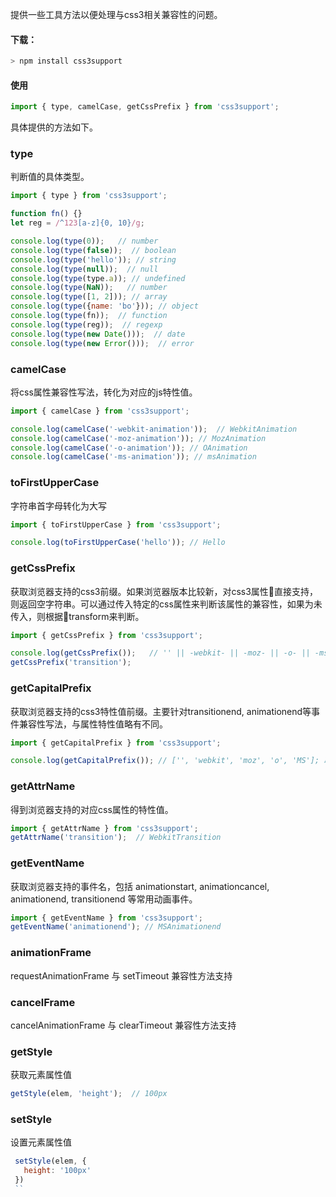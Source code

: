 提供一些工具方法以便处理与css3相关兼容性的问题。

#### 下载：

```js
> npm install css3support
```

#### 使用

```js
import { type, camelCase, getCssPrefix } from 'css3support';
```

具体提供的方法如下。

### type

判断值的具体类型。

```js
import { type } from 'css3support';

function fn() {}
let reg = /^123[a-z]{0, 10}/g;

console.log(type(0));   // number
console.log(type(false));  // boolean
console.log(type('hello')); // string
console.log(type(null));  // null
console.log(type(type.a)); // undefined
console.log(type(NaN));   // number
console.log(type([1, 2])); // array
console.log(type({name: 'bo'})); // object
console.log(type(fn));  // function
console.log(type(reg));  // regexp
console.log(type(new Date()));  // date
console.log(type(new Error()));  // error
```

### camelCase

将css属性兼容性写法，转化为对应的js特性值。

```js
import { camelCase } from 'css3support';

console.log(camelCase('-webkit-animation'));  // WebkitAnimation
console.log(camelCase('-moz-animation')); // MozAnimation
console.log(camelCase('-o-animation')); // OAnimation
console.log(camelCase('-ms-animation')); // msAnimation
```

### toFirstUpperCase

字符串首字母转化为大写

```js
import { toFirstUpperCase } from 'css3support';

console.log(toFirstUpperCase('hello')); // Hello
```

### getCssPrefix

获取浏览器支持的css3前缀。如果浏览器版本比较新，对css3属性直接支持，则返回空字符串。可以通过传入特定的css属性来判断该属性的兼容性，如果为未传入，则根据transform来判断。

```js
import { getCssPrefix } from 'css3support';

console.log(getCssPrefix());   // '' || -webkit- || -moz- || -o- || -ms-
getCssPrefix('transition'); 
```

### getCapitalPrefix

获取浏览器支持的css3特性值前缀。主要针对transitionend, animationend等事件兼容性写法，与属性特性值略有不同。

```js
import { getCapitalPrefix } from 'css3support';

console.log(getCapitalPrefix()); // ['', 'webkit', 'moz', 'o', 'MS']; 取其一
```

### getAttrName

得到浏览器支持的对应css属性的特性值。

```js
import { getAttrName } from 'css3support';
getAttrName('transition');  // WebkitTransition
```

### getEventName

获取浏览器支持的事件名，包括 animationstart, animationcancel, animationend, transitionend 等常用动画事件。

```js
import { getEventName } from 'css3support';
getEventName('animationend'); // MSAnimationend
```

### animationFrame

requestAnimationFrame 与 setTimeout 兼容性方法支持

### cancelFrame

cancelAnimationFrame 与 clearTimeout 兼容性方法支持

### getStyle 

 获取元素属性值

 ```js
 getStyle(elem, 'height');  // 100px
 ```


 ### setStyle 

 设置元素属性值

```js
 setStyle(elem, {
   height: '100px'
 })
 ``